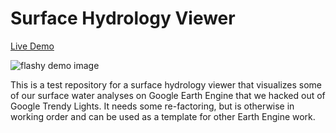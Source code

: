 Surface Hydrology Viewer
================================

[Live Demo](https://ks-cig-webmap.appspot.com)

![flashy demo image](https://raw.githubusercontent.com/PLJV/SurfaceHydroViewer/master/static/Screenshot%20from%202018-03-09%2011-00-46.png)

This is a test repository for a surface hydrology viewer that visualizes some of our surface water analyses on Google Earth Engine that we hacked out of Google Trendy Lights. It needs some re-factoring, but is otherwise in working order and can be used as a template for other Earth Engine work.
